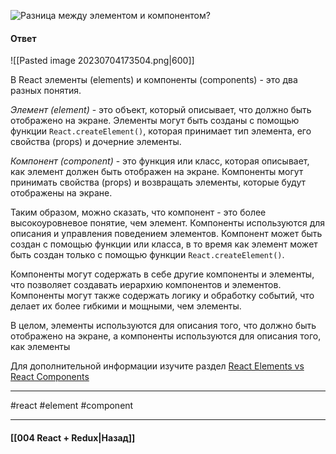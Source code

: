 ![Разница между элементом и компонентом?](https://youtu.be/81yRgVQ1ciM?t=663)

#### Ответ

![[Pasted image 20230704173504.png|600]]

В React элементы (elements) и компоненты (components) - это два разных понятия.

*Элемент (element)* - это объект, который описывает, что должно быть отображено на экране. Элементы могут быть созданы с помощью функции `React.createElement()`, которая принимает тип элемента, его свойства (props) и дочерние элементы.

*Компонент (component)* - это функция или класс, которая описывает, как элемент должен быть отображен на экране. Компоненты могут принимать свойства (props) и возвращать элементы, которые будут отображены на экране.

Таким образом, можно сказать, что компонент - это более высокоуровневое понятие, чем элемент. Компоненты используются для описания и управления поведением элементов. Компонент может быть создан с помощью функции или класса, в то время как элемент может быть создан только с помощью функции `React.createElement()`.

Компоненты могут содержать в себе другие компоненты и элементы, что позволяет создавать иерархию компонентов и элементов. Компоненты могут также содержать логику и обработку событий, что делает их более гибкими и мощными, чем элементы.

В целом, элементы используются для описания того, что должно быть отображено на экране, а компоненты используются для описания того, как элементы

Для дополнительной информации изучите раздел [React Elements vs React Components](https://tylermcginnis.com/react-elements-vs-react-components/)

____
#react #element #component

____

#### [[004 React + Redux|Назад]]